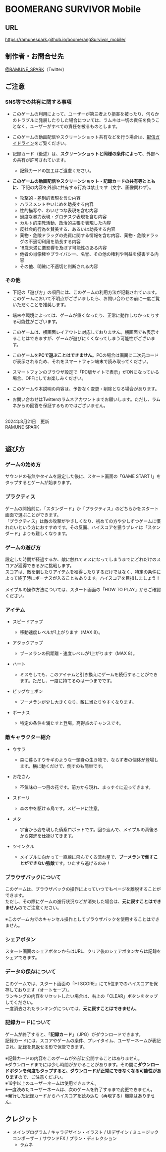 # BOOMERANG SURVIVOR Mobile

## URL

https://ramunespark.github.io/boomerangSurvivor_mobile/

## 制作者・お問合せ先

[@RAMUNE_SPARK](https://x.com/RAMUNE_SPARK)（Twitter）



## ご注意

### SNS等での共有に関する事項

* このゲームの利用によって、ユーザーが第三者より損害を被ったり、何らかのトラブルに発展したりした場合については、ラムネは一切の責任を負うことなく、ユーザーがすべての責任を被るものとします。

* このゲームの動画配信やスクリーンショット共有などを行う場合は、[配信ガイドライン](https://ramunespark.github.io/guideLine/)をご覧ください。

* 記録カード（後述）は、**スクリーンショットと同様の条件によって**、外部への共有が許可されています。
  - 記録カードの加工はご遠慮ください。

* **このゲームの動画配信やスクリーンショット・記録カードの共有等とともに**、下記の内容を外部に共有する行為は禁止です（文字、画像問わず）。

  - 攻撃的・差別的表現を含む内容
  - ハラスメントやいじめを助長する内容
  - 性的描写や、わいせつな表現を含む内容
  - 過度な暴力表現・グロテスク表現を含む内容
  - カルト的宗教活動、政治的主張を表現した内容
  - 反社会的行為を賛美する、あるいは助長する内容
  - 薬物・危険ドラッグの売買に関する情報を含む内容、薬物・危険ドラッグの不適切利用を助長する内容
  - 18歳未満に悪影響を及ぼす可能性のある内容
  - 他者の肖像権やプライバシー、名誉、その他の権利や利益を侵害する内容
  - その他、明確に不適切と判断される内容
 
    
### その他

* 下記の「遊び方」の項目には、このゲームの利用方法が記載されています。このゲームにおいて不明点がございましたら、お問い合わせの前に一度ご覧いただくことを推奨します。

* 端末や環境によっては、ゲームが重くなったり、正常に動作しなかったりする可能性がございます。

* このゲームは、横画面レイアウトに対応しておりません。横画面でも表示することはできますが、ゲームが遊びにくくなってしまう可能性がございます。

* このゲームを**PCで遊ぶことはできません**。PCの場合は画面に二次元コードが表示されるため、それをスマートフォン端末で読み取ってください。

* スマートフォンのブラウザ設定で「PC版サイトで表示」がONになっている場合、OFFにしてお楽しみください。

* このゲームや本説明の内容は、予告なく変更・削除となる場合があります。

* お問い合わせはTwitterのラムネアカウントまでお願いします。ただし、ラムネからの回答を保証するものではございません。

<br>2024年8月21日　更新<br>RAMUNE SPARK<br><br>


## 遊び方

### ゲームの始め方

サウンドの有無やタイムを設定した後に、スタート画面の「GAME START !」をタップするとゲームが始まります。

### プラクティス

ゲームの開始前に、「スタンダード」か「プラクティス」のどちらかをスタート画面で選ぶことができます。<br>「プラクティス」は敵の攻撃がやさしくなり、初めての方や少しずつゲームに慣れたいという方におすすめです。その反面、ハイスコアを狙うプレイは「スタンダード」よりも難しくなります。

### ゲームの遊び方

設定した時間が経過するか、敵に触れてミスになってしまうまでにどれだけのスコアが獲得できるかに挑戦します。<br>スコアは、敵を倒したりアイテムを獲得したりするだけではなく、特定の条件によって終了時にボーナスが入ることもあります。ハイスコアを目指しましょう！<br><br>メイプルの操作方法については、スタート画面の「HOW TO PLAY」からご確認ください。

### アイテム

* スピードアップ
  - 移動速度レベルが1上がります（MAX 8）。
 
* アタックアップ
  - ブーメランの飛距離・速度レベルが1上がります（MAX 8）。

* ハート
  - ミスをしても、このアイテムと引き換えにゲームを続行することができます。ただし、一度に持てるのは一つまでです。
 
* ビッグウェポン
  - ブーメランが少し大きくなり、敵に当たりやすくなります。
 
* ボーナス
  - 特定の条件を満たすと登場。高得点のチャンスです。
 
### 敵キャラクター紹介

* ウサラ
  - 森に暮らすウサギのような一頭身の生き物で、ならず者の個体が登場します。横に動くだけで、倒すのも簡単です。
 
* お花さん
  - 不気味の一つ目の花です。前方から現れ、まっすぐに迫ってきます。

* スドーリ
  - 森の中を駆ける鳥です。スピードに注意。
 
* メタ
  - 宇宙から姿を現した偵察ロボットです。回り込んで、メイプルの真後ろから突進を仕掛けてきます。
 
* ツインクル
  - メイプルに向かって一直線に飛んでくる流れ星で、**ブーメランで倒すことができない強敵**です。ひたすら逃げるのみ！

### ブラウザバックについて

このゲームは、ブラウザバックの操作によっていつでもページを離脱することができます。<br>ただし、その際にゲームの進行状況などが消失した場合は、**元に戻すことはできません**のでご注意ください。<br><br>※このゲーム内でのキャンセル操作としてブラウザバックを使用することはできません。

### シェアボタン

スタート画面のシェアボタンからはURL、クリア後のシェアボタンからは記録をシェアできます。

### データの保存について

このゲームでは、スタート画面の「HI SCORE」にて5位までのハイスコアを保存しております（オートセーブ）。<br>ランキングの内容をリセットしたい場合は、右上の「CLEAR」ボタンをタップしてください。<br>一度消去されたランキングについては、**元に戻すことはできません**。

### 記録カードについて

ゲームが終了すると、「**記録カード**」（JPG）がダウンロードできます。<br>記録カードには、スコアやゲームの条件、プレイタイム、ユーザーネームが表記され、記録を見返せる形で保管できます。<br><br>※記録カードの内容をこのゲームが外部に公開することはありません。<br>※ダウンロードまでには少し時間がかかることがあります。その間に**ダウンロードボタンを何度もタップすると、ダウンロードが正常にできなくなる可能性があります**ので、ご注意ください。<br>※16字以上のユーザーネームは使用できません。<br>※一度決めたユーザーネームは、次のゲームを終了するまで変更できません。<br>※発行した記録カードからハイスコアを読み込む（再現する）機能はありません。

## クレジット

* メインプログラム / キャラデザイン・イラスト / UIデザイン / ミュージックコンポーザー / サウンドFX / プラン・ディレクション
  - ラムネ


